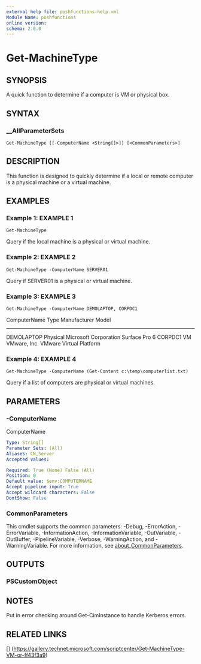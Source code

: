 ```yaml
---
external help file: poshfunctions-help.xml
Module Name: poshfunctions
online version: 
schema: 2.0.0
---
```


# Get-MachineType

## SYNOPSIS

A quick function to determine if a computer is VM or physical box.

## SYNTAX

### __AllParameterSets

```
Get-MachineType [[-ComputerName <String[]>]] [<CommonParameters>]
```

## DESCRIPTION

This function is designed to quickly determine if a local or remote computer is a physical machine or a virtual machine.


## EXAMPLES

### Example 1: EXAMPLE 1

```
Get-MachineType
```

Query if the local machine is a physical or virtual machine.





### Example 2: EXAMPLE 2

```
Get-MachineType -ComputerName SERVER01
```

Query if SERVER01 is a physical or virtual machine.





### Example 3: EXAMPLE 3

```
Get-MachineType -ComputerName DEMOLAPTOP, CORPDC1
```

ComputerName Type     Manufacturer          Model
------------ ----     ------------          -----
DEMOLAPTOP   Physical Microsoft Corporation Surface Pro 6
CORPDC1      VM       VMware, Inc.
         VMware Virtual Platform





### Example 4: EXAMPLE 4

```
Get-MachineType -ComputerName (Get-Content c:\temp\computerlist.txt)
```

Query if a list of computers are physical or virtual machines.






## PARAMETERS

### -ComputerName

ComputerName

```yaml
Type: String[]
Parameter Sets: (All)
Aliases: CN,Server
Accepted values: 

Required: True (None) False (All)
Position: 0
Default value: $env:COMPUTERNAME
Accept pipeline input: True
Accept wildcard characters: False
DontShow: False
```


### CommonParameters

This cmdlet supports the common parameters: -Debug, -ErrorAction, -ErrorVariable, -InformationAction, -InformationVariable, -OutVariable, -OutBuffer, -PipelineVariable, -Verbose, -WarningAction, and -WarningVariable. For more information, see [about_CommonParameters](http://go.microsoft.com/fwlink/?LinkID=113216).

## OUTPUTS

### PSCustomObject



## NOTES

Put in error checking around Get-CimInstance to handle Kerberos errors.


## RELATED LINKS

[] (https://gallery.technet.microsoft.com/scriptcenter/Get-MachineType-VM-or-ff43f3a9)

